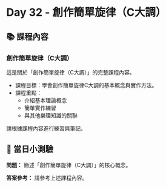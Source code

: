 # Day 32 - 創作簡單旋律（C大調）

## 📚 課程內容

### 創作簡單旋律（C大調）

這是關於「創作簡單旋律（C大調）」的完整課程內容。

- 課程目標：學會創作簡單旋律C大調的基本概念與實作方法。
- 課程重點：
  - 介紹基本理論概念
  - 簡單實作練習
  - 與其他樂理知識的關聯

請根據課程內容進行練習與筆記。

## 🎯 當日小測驗

**問題：** 簡述「創作簡單旋律（C大調）」的核心概念。

**答案參考：** 請參考上述課程內容。